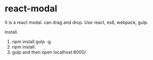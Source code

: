 # react-modal
It is a react modal. can drag  and drop. Use react, es6, webpack, gulp.

Install.
 1. npm install gulp -g.
 2. npm install.
 3. gulp and then open localhost:8000/

